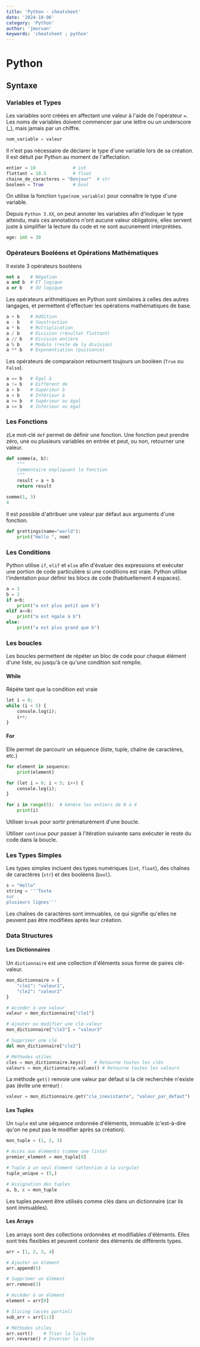 ```yaml
---
title: 'Python - cheatsheet'
date: '2024-10-06'
category: 'Python'
author: 'jmorvan'
keywords: 'cheatsheet ; python'
---
```


# Python
## Syntaxe
### Variables et Types
Les variables sont créées en affectant une valeur à l'aide de l'opérateur `=`.
Les noms de variables doivent commencer par une lettre ou un underscore (_), mais jamais par un chiffre.

```python
nom_variable = valeur
```

Il n'est pas nécessaire de déclarer le type d'une variable lors de sa création. Il est détuit par Python au moment de l'affectation. 
```python
entier = 10              # int
flottant = 10.5          # float
chaine_de_caracteres = "Bonjour"  # str
booleen = True           # bool
```
On utilise la fonction `type(nom_variable)` pour connaître le type d'une variable.

Depuis `Python 3.XX`, on peut annoter les variables afin d'indiquer le type attendu, mais ces annotations n'ont aucune valeur obligatoire, elles servent juste à simplifier la lecture du code et ne sont aucunement interprétées.
```python
age: int = 30
```

### Opérateurs Booléens et Opérations Mathématiques

Il existe 3 opérateurs booléens
```python
not a    # Négation
a and b  # ET logique
a or b   # OU logique
```

Les opérateurs arithmétiques en Python sont similaires à celles des autres langages, et permettent d'effectuer les opérations mathématiques de base.
```python
a + b    # Addition
a - b    # Soustraction
a * b    # Multiplication
a / b    # Division (résultat flottant)
a // b   # Division entière
a % b    # Modulo (reste de la division)
a ** b   # Exponentiation (puissance)
```
Les opérateurs de comparaison retournent toujours un booléen (`True` ou `False`).
```python
a == b   # Égal à
a != b   # Différent de
a > b    # Supérieur à
a < b    # Inférieur à
a >= b   # Supérieur ou égal
a <= b   # Inférieur ou égal
```

### Les Fonctions
zLe mot-clé `def` permet de définir une fonction. Une fonction peut prendre zéro, une ou plusieurs variables en entrée et peut, ou non, retourner une valeur.
```python
def somme(a, b):
    """
    Commentaire expliquant la fonction
    """
    result = a + b
    return result

somme(1, 3)
4
```

Il est possible d'attribuer une valeur par défaut aux arguments d'une fonction.
```python
def grettings(name="world"):
    print("Hello ", nom)
```

### Les Conditions
Python utilise `if`, `elif` et `else` afin d'évaluer des expressions et exécuter une portion de code particulière si une conditions est vraie. Python utilise l'indentation pour définir les blocs de code (habituellement 4 espaces).
```python
a = 1
b = 2
if a<b:
    print("a est plus petit que b")
elif a==b:
    print("a est égale à b")
else:
    print("a est plus grand que b")
```
### Les boucles
Les boucles permettent de répéter un bloc de code pour chaque élément d'une liste, ou jusqu'à ce qu'une condition soit remplie.

#### While
Répète tant que la condition est vraie
```python
let i = 0;
while (i < 5) {
    console.log(i);
    i++;
}

```
#### For
Elle permet de parcourir un séquence (liste, tuple, chaîne de caractères, etc.)

```python
for element in sequence:
    print(element)

for (let i = 0; i < 5; i++) {
    console.log(i);
}

for i in range(5):  # Génère les entiers de 0 à 4
    print(i)
```
Utiliser `break` pour sortir prématurément d'une boucle.

Utiliser `continue` pour passer à l'itération suivante sans exécuter le reste du code dans la boucle.

### Les Types Simples
Les types simples incluent des types numériques (`int`, `float`), des chaînes de caractères (`str`) et des booléens (`bool`).
```python
s = "Hello"
string = '''Texte
sur
plusieurs lignes'''
```

Les chaînes de caractères sont immuables, ce qui signifie qu'elles ne peuvent pas être modifiées après leur création.

### Data Structures
#### Les Dictionnaires
Un `dictionnaire` est une collection d'éléments sous forme de paires clé-valeur.
```python
mon_dictionnaire = {
    "cle1": "valeur1",
    "cle2": "valeur2"
}

# Accéder à une valeur
valeur = mon_dictionnaire["cle1"]

# Ajouter ou modifier une clé-valeur
mon_dictionnaire["cle3"] = "valeur3"

# Supprimer une clé
del mon_dictionnaire["cle2"]

# Méthodes utiles
cles = mon_dictionnaire.keys()   # Retourne toutes les clés
valeurs = mon_dictionnaire.values() # Retourne toutes les valeurs
```
La méthode `get()` renvoie une valeur par défaut si la clé  recherchée n'existe pas (évite une erreur) :

```python
valeur = mon_dictionnaire.get("cle_inexistante", "valeur_par_defaut")
```

#### Les Tuples
Un `tuple` est une séquence ordonnée d'éléments, immuable (c'est-à-dire qu'on ne peut pas le modifier après sa création).

```python
mon_tuple = (1, 2, 3)

# Accès aux éléments (comme une liste)
premier_element = mon_tuple[0]

# Tuple à un seul élément (attention à la virgule)
tuple_unique = (5,)

# Assignation des tuples
a, b, c = mon_tuple
```
Les tuples peuvent être utilisés comme clés dans un dictionnaire (car ils sont immuables).


#### Les Arrays
Les arrays sont des collections ordonnées et modifiables d'éléments. Elles sont très flexibles et peuvent contenir des éléments de différents types.

```python
arr = [1, 2, 3, 4]

# Ajouter un élément
arr.append(5)

# Supprimer un élément
arr.remove(3)

# Accéder à un élément
element = arr[0]

# Slicing (accès partiel)
sub_arr = arr[1:3]

# Méthodes utiles
arr.sort()    # Trier la liste
arr.reverse() # Inverser la liste
```